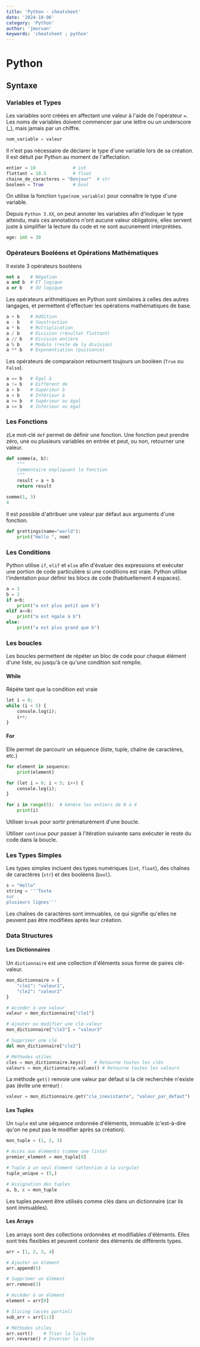 ```yaml
---
title: 'Python - cheatsheet'
date: '2024-10-06'
category: 'Python'
author: 'jmorvan'
keywords: 'cheatsheet ; python'
---
```


# Python
## Syntaxe
### Variables et Types
Les variables sont créées en affectant une valeur à l'aide de l'opérateur `=`.
Les noms de variables doivent commencer par une lettre ou un underscore (_), mais jamais par un chiffre.

```python
nom_variable = valeur
```

Il n'est pas nécessaire de déclarer le type d'une variable lors de sa création. Il est détuit par Python au moment de l'affectation. 
```python
entier = 10              # int
flottant = 10.5          # float
chaine_de_caracteres = "Bonjour"  # str
booleen = True           # bool
```
On utilise la fonction `type(nom_variable)` pour connaître le type d'une variable.

Depuis `Python 3.XX`, on peut annoter les variables afin d'indiquer le type attendu, mais ces annotations n'ont aucune valeur obligatoire, elles servent juste à simplifier la lecture du code et ne sont aucunement interprétées.
```python
age: int = 30
```

### Opérateurs Booléens et Opérations Mathématiques

Il existe 3 opérateurs booléens
```python
not a    # Négation
a and b  # ET logique
a or b   # OU logique
```

Les opérateurs arithmétiques en Python sont similaires à celles des autres langages, et permettent d'effectuer les opérations mathématiques de base.
```python
a + b    # Addition
a - b    # Soustraction
a * b    # Multiplication
a / b    # Division (résultat flottant)
a // b   # Division entière
a % b    # Modulo (reste de la division)
a ** b   # Exponentiation (puissance)
```
Les opérateurs de comparaison retournent toujours un booléen (`True` ou `False`).
```python
a == b   # Égal à
a != b   # Différent de
a > b    # Supérieur à
a < b    # Inférieur à
a >= b   # Supérieur ou égal
a <= b   # Inférieur ou égal
```

### Les Fonctions
zLe mot-clé `def` permet de définir une fonction. Une fonction peut prendre zéro, une ou plusieurs variables en entrée et peut, ou non, retourner une valeur.
```python
def somme(a, b):
    """
    Commentaire expliquant la fonction
    """
    result = a + b
    return result

somme(1, 3)
4
```

Il est possible d'attribuer une valeur par défaut aux arguments d'une fonction.
```python
def grettings(name="world"):
    print("Hello ", nom)
```

### Les Conditions
Python utilise `if`, `elif` et `else` afin d'évaluer des expressions et exécuter une portion de code particulière si une conditions est vraie. Python utilise l'indentation pour définir les blocs de code (habituellement 4 espaces).
```python
a = 1
b = 2
if a<b:
    print("a est plus petit que b")
elif a==b:
    print("a est égale à b")
else:
    print("a est plus grand que b")
```
### Les boucles
Les boucles permettent de répéter un bloc de code pour chaque élément d'une liste, ou jusqu'à ce qu'une condition soit remplie.

#### While
Répète tant que la condition est vraie
```python
let i = 0;
while (i < 5) {
    console.log(i);
    i++;
}

```
#### For
Elle permet de parcourir un séquence (liste, tuple, chaîne de caractères, etc.)

```python
for element in sequence:
    print(element)

for (let i = 0; i < 5; i++) {
    console.log(i);
}

for i in range(5):  # Génère les entiers de 0 à 4
    print(i)
```
Utiliser `break` pour sortir prématurément d'une boucle.

Utiliser `continue` pour passer à l'itération suivante sans exécuter le reste du code dans la boucle.

### Les Types Simples
Les types simples incluent des types numériques (`int`, `float`), des chaînes de caractères (`str`) et des booléens (`bool`).
```python
s = "Hello"
string = '''Texte
sur
plusieurs lignes'''
```

Les chaînes de caractères sont immuables, ce qui signifie qu'elles ne peuvent pas être modifiées après leur création.

### Data Structures
#### Les Dictionnaires
Un `dictionnaire` est une collection d'éléments sous forme de paires clé-valeur.
```python
mon_dictionnaire = {
    "cle1": "valeur1",
    "cle2": "valeur2"
}

# Accéder à une valeur
valeur = mon_dictionnaire["cle1"]

# Ajouter ou modifier une clé-valeur
mon_dictionnaire["cle3"] = "valeur3"

# Supprimer une clé
del mon_dictionnaire["cle2"]

# Méthodes utiles
cles = mon_dictionnaire.keys()   # Retourne toutes les clés
valeurs = mon_dictionnaire.values() # Retourne toutes les valeurs
```
La méthode `get()` renvoie une valeur par défaut si la clé  recherchée n'existe pas (évite une erreur) :

```python
valeur = mon_dictionnaire.get("cle_inexistante", "valeur_par_defaut")
```

#### Les Tuples
Un `tuple` est une séquence ordonnée d'éléments, immuable (c'est-à-dire qu'on ne peut pas le modifier après sa création).

```python
mon_tuple = (1, 2, 3)

# Accès aux éléments (comme une liste)
premier_element = mon_tuple[0]

# Tuple à un seul élément (attention à la virgule)
tuple_unique = (5,)

# Assignation des tuples
a, b, c = mon_tuple
```
Les tuples peuvent être utilisés comme clés dans un dictionnaire (car ils sont immuables).


#### Les Arrays
Les arrays sont des collections ordonnées et modifiables d'éléments. Elles sont très flexibles et peuvent contenir des éléments de différents types.

```python
arr = [1, 2, 3, 4]

# Ajouter un élément
arr.append(5)

# Supprimer un élément
arr.remove(3)

# Accéder à un élément
element = arr[0]

# Slicing (accès partiel)
sub_arr = arr[1:3]

# Méthodes utiles
arr.sort()    # Trier la liste
arr.reverse() # Inverser la liste
```